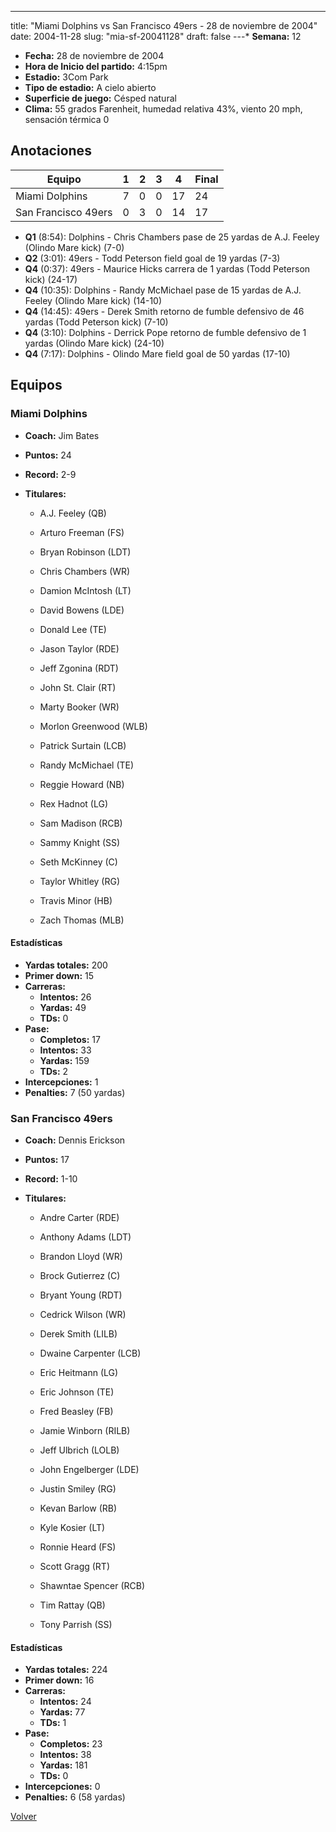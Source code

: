---
title: "Miami Dolphins vs San Francisco 49ers - 28 de noviembre de 2004"
date: 2004-11-28
slug: "mia-sf-20041128"
draft: false
---* **Semana:** 12
* **Fecha:** 28 de noviembre de 2004
* **Hora de Inicio del partido:** 4:15pm
* **Estadio:** 3Com Park
* **Tipo de estadio:** A cielo abierto
* **Superficie de juego:** Césped natural
* **Clima:** 55 grados Farenheit, humedad relativa 43%, viento 20 mph, sensación térmica 0




## Anotaciones
| Equipo | 1 | 2 | 3 | 4 | Final |
|--------|---|---|---|---|-------|
| Miami Dolphins  | 7 | 0 | 0 | 17  | 24 |
| San Francisco 49ers  | 0 | 3 | 0 | 14  | 17 |
* **Q1** (8:54): Dolphins - Chris Chambers pase de 25 yardas de A.J. Feeley (Olindo Mare kick) (7-0)
* **Q2** (3:01): 49ers - Todd Peterson field goal de 19 yardas (7-3)
* **Q4** (0:37): 49ers - Maurice Hicks carrera de 1 yardas (Todd Peterson kick) (24-17)
* **Q4** (10:35): Dolphins - Randy McMichael pase de 15 yardas de A.J. Feeley (Olindo Mare kick) (14-10)
* **Q4** (14:45): 49ers - Derek Smith retorno de fumble defensivo de 46 yardas (Todd Peterson kick) (7-10)
* **Q4** (3:10): Dolphins - Derrick Pope retorno de fumble defensivo de 1 yardas (Olindo Mare kick) (24-10)
* **Q4** (7:17): Dolphins - Olindo Mare field goal de 50 yardas (17-10)


## Equipos


### Miami Dolphins
* **Coach:** Jim Bates
* **Puntos:** 24
* **Record:** 2-9
* **Titulares:** 

  * A.J. Feeley (QB) 

  * Arturo Freeman (FS) 

  * Bryan Robinson (LDT) 

  * Chris Chambers (WR) 

  * Damion McIntosh (LT) 

  * David Bowens (LDE) 

  * Donald Lee (TE) 

  * Jason Taylor (RDE) 

  * Jeff Zgonina (RDT) 

  * John St. Clair (RT) 

  * Marty Booker (WR) 

  * Morlon Greenwood (WLB) 

  * Patrick Surtain (LCB) 

  * Randy McMichael (TE) 

  * Reggie Howard (NB) 

  * Rex Hadnot (LG) 

  * Sam Madison (RCB) 

  * Sammy Knight (SS) 

  * Seth McKinney (C) 

  * Taylor Whitley (RG) 

  * Travis Minor (HB) 

  * Zach Thomas (MLB) 

#### Estadísticas
* **Yardas totales:** 200
* **Primer down:** 15
* **Carreras:**
  * **Intentos:** 26
  * **Yardas:** 49
  * **TDs:** 0
* **Pase:**
  * **Completos:** 17
  * **Intentos:** 33
  * **Yardas:** 159
  * **TDs:** 2
* **Intercepciones:** 1
* **Penalties:** 7 (50 yardas)

### San Francisco 49ers
* **Coach:** Dennis Erickson
* **Puntos:** 17
* **Record:** 1-10
* **Titulares:** 

  * Andre Carter (RDE) 

  * Anthony Adams (LDT) 

  * Brandon Lloyd (WR) 

  * Brock Gutierrez (C) 

  * Bryant Young (RDT) 

  * Cedrick Wilson (WR) 

  * Derek Smith (LILB) 

  * Dwaine Carpenter (LCB) 

  * Eric Heitmann (LG) 

  * Eric Johnson (TE) 

  * Fred Beasley (FB) 

  * Jamie Winborn (RILB) 

  * Jeff Ulbrich (LOLB) 

  * John Engelberger (LDE) 

  * Justin Smiley (RG) 

  * Kevan Barlow (RB) 

  * Kyle Kosier (LT) 

  * Ronnie Heard (FS) 

  * Scott Gragg (RT) 

  * Shawntae Spencer (RCB) 

  * Tim Rattay (QB) 

  * Tony Parrish (SS) 

#### Estadísticas
* **Yardas totales:** 224
* **Primer down:** 16
* **Carreras:**
  * **Intentos:** 24
  * **Yardas:** 77
  * **TDs:** 1
* **Pase:**
  * **Completos:** 23
  * **Intentos:** 38
  * **Yardas:** 181
  * **TDs:** 0
* **Intercepciones:** 0
* **Penalties:** 6 (58 yardas)


[Volver](/historia/2004)
